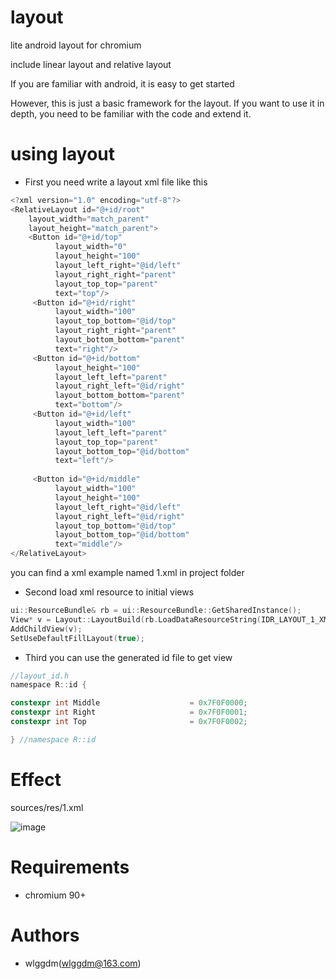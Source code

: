 # layout
lite android layout for chromium

include linear layout and relative layout

If you are familiar with android, it is easy to get started

However, this is just a basic framework for the layout. If you want to use it in depth, you need to be familiar with the code and extend it.

# using layout

* First you need write a layout xml file like this

```c
<?xml version="1.0" encoding="utf-8"?>
<RelativeLayout id="@+id/root"
    layout_width="match_parent"
    layout_height="match_parent">
    <Button id="@+id/top"
          layout_width="0"
          layout_height="100"
          layout_left_right="@id/left"
          layout_right_right="parent"
          layout_top_top="parent"
          text="top"/>
     <Button id="@+id/right"
          layout_width="100"
          layout_top_bottom="@id/top"
          layout_right_right="parent"
          layout_bottom_bottom="parent"
          text="right"/>
     <Button id="@+id/bottom"
          layout_height="100"
          layout_left_left="parent"
          layout_right_left="@id/right"
          layout_bottom_bottom="parent"
          text="bottom"/>
     <Button id="@+id/left"
          layout_width="100"
          layout_left_left="parent"
          layout_top_top="parent"
          layout_bottom_top="@id/bottom"
          text="left"/>
          
     <Button id="@+id/middle"
          layout_width="100"
          layout_height="100"
          layout_left_right="@id/left"
          layout_right_left="@id/right"
          layout_top_bottom="@id/top"
          layout_bottom_top="@id/bottom"
          text="middle"/>
</RelativeLayout>
```
you can find a xml example named 1.xml in project folder

* Second load xml resource to initial views
```c
ui::ResourceBundle& rb = ui::ResourceBundle::GetSharedInstance();
View* v = Layout::LayoutBuild(rb.LoadDataResourceString(IDR_LAYOUT_1_XML));
AddChildView(v);
SetUseDefaultFillLayout(true);
```
* Third you can use the generated id file to get view
```c
//layout_id.h
namespace R::id { 

constexpr int Middle                    = 0x7F0F0000;
constexpr int Right                     = 0x7F0F0001;
constexpr int Top                       = 0x7F0F0002;

} //namespace R::id
```

# Effect
sources/res/1.xml

![image](https://user-images.githubusercontent.com/11361001/137422245-15cac355-97e6-49a8-925c-24af6fd93285.png)

# Requirements
* chromium 90+

# Authors
* wlggdm(wlggdm@163.com)
